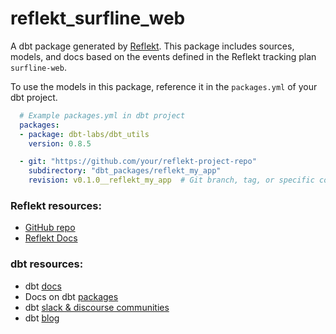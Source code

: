 # reflekt_surfline_web
A dbt package generated by [Reflekt](https://github.com/GClunies/reflekt). This package includes sources, models, and docs based on the events defined in the Reflekt tracking plan `surfline-web`.

To use the models in this package, reference it in the `packages.yml` of your dbt project.

```yaml
  # Example packages.yml in dbt project
  packages:
  - package: dbt-labs/dbt_utils
    version: 0.8.5

  - git: "https://github.com/your/reflekt-project-repo"
    subdirectory: "dbt_packages/reflekt_my_app"
    revision: v0.1.0__reflekt_my_app  # Git branch, tag, or specific commit (full 40-character hash)
  ```

### Reflekt resources:
- [GitHub repo](https://github.com/GClunies/reflekt)
- [Reflekt Docs](https://github.com/GClunies/reflekt/docs/DOCUMENTATION.md/#reflekt-docs)

### dbt resources:
- dbt [docs](https://docs.getdbt.com/docs/introduction)
- Docs on dbt [packages](https://docs.getdbt.com/docs/building-a-dbt-project/package-management/)
- dbt [slack & discourse communities](https://community.getdbt.com/)
- dbt [blog](https://blog.getdbt.com/)

